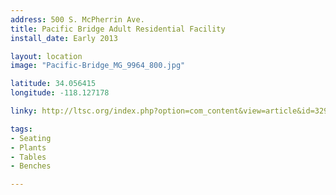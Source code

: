 ```yaml
---
address: 500 S. McPherrin Ave.
title: Pacific Bridge Adult Residential Facility 
install_date: Early 2013

layout: location
image: "Pacific-Bridge_MG_9964_800.jpg"

latitude: 34.056415
longitude: -118.127178

linky: http://ltsc.org/index.php?option=com_content&view=article&id=329

tags:	
- Seating
- Plants
- Tables
- Benches

---
```

